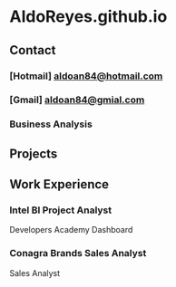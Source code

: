 # AldoReyes.github.io

## Contact
### [Hotmail] aldoan84@hotmail.com
### [Gmail] aldoan84@gmial.com

### Business Analysis
## Projects



## Work Experience

### Intel BI Project Analyst
Developers Academy Dashboard

### Conagra Brands Sales Analyst
Sales Analyst
